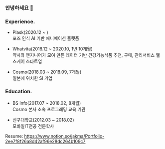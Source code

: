 ### 안녕하세요 👋

### Experience.
* Plask(2020.12 ~ ) <br />
포즈 인식 AI 기반 애니메이션 플랫폼

* Whatvita(2018.12 ~ 2020.10, 1년 10개월) <br />
약사와 엔지니어가 모여 만든 데이터 기반 건강기능식품 추천, 구매, 관리서비스 헬스케어 스타트업

* Cosmo(2018.03 ~ 2018.09, 7개월) <br />
일본에 위치한 SI 기업

### Education.
* BS Info(2017.07 ~ 2018.02, 8개월) <br />
Cosmo 본사 소속 프로그래밍 교육 기관

* 신구대학교(2012.03 ~ 2018.02) <br />
모바일IT전공 전문학사


Resume: https://www.notion.so/jakma/Portfolio-2ee7f8f26a8d42af96e28dc264b109c7

<!--
**jjtjs159-jg/jjtjs159-jg** is a ✨ _special_ ✨ repository because its `README.md` (this file) appears on your GitHub profile.

Here are some ideas to get you started:

- 🔭 I’m currently working on ...
- 🌱 I’m currently learning ...
- 👯 I’m looking to collaborate on ...
- 🤔 I’m looking for help with ...
- 💬 Ask me about ...
- 📫 How to reach me: ...
- 😄 Pronouns: ...
- ⚡ Fun fact: ...
-->
